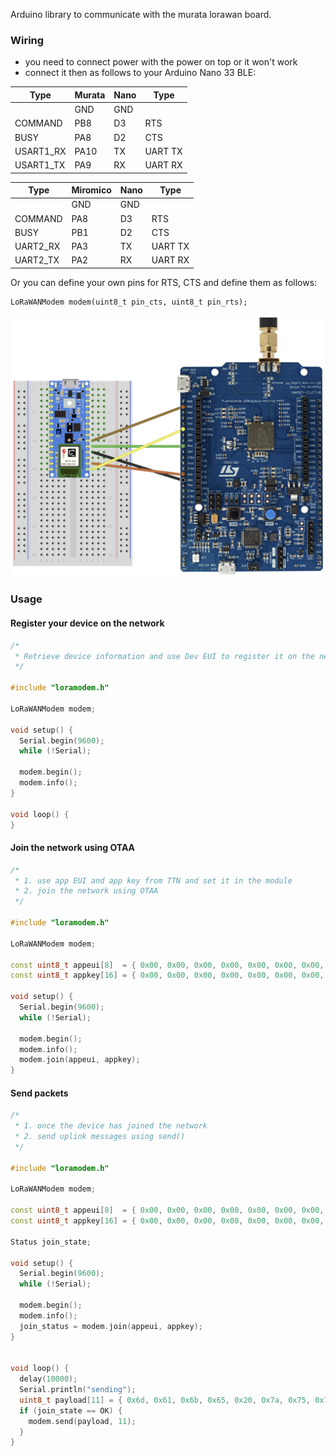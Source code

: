 Arduino library to communicate with the murata lorawan board.

### Wiring

- you need to connect power with the power on top or it won't work
- connect it then as follows to your Arduino Nano 33 BLE:

| Type      | Murata | Nano     | Type      |
| --------- | ------ | -------- | --------- |
|           | GND    | GND      |           |
| COMMAND   | PB8    | D3       | RTS       |
| BUSY      | PA8    | D2       | CTS       |
| USART1_RX | PA10   | TX       | UART TX   |
| USART1_TX | PA9    | RX       | UART RX   |


| Type      | Miromico | Nano     | Type      |
| --------- | ------   | -------- | --------- |
|           | GND      | GND      |           |
| COMMAND   | PA8      | D3       | RTS       |
| BUSY      | PB1      | D2       | CTS       |
| UART2_RX  | PA3      | TX       | UART TX   |
| UART2_TX  | PA2      | RX       | UART RX   |

Or you can define your own pins for RTS, CTS and define them as follows:

```
LoRaWANModem modem(uint8_t pin_cts, uint8_t pin_rts);
```

![wiring](images/wiring_fritzing.jpg "example of wiring")

### Usage

#### Register your device on the network

```cpp
/*
 * Retrieve device information and use Dev EUI to register it on the network
 */

#include "loramodem.h"

LoRaWANModem modem;

void setup() {
  Serial.begin(9600);
  while (!Serial);

  modem.begin();
  modem.info();
}

void loop() {
}
```

#### Join the network using OTAA

```cpp
/*
 * 1. use app EUI and app key from TTN and set it in the module
 * 2. join the network using OTAA
 */

#include "loramodem.h"

LoRaWANModem modem;

const uint8_t appeui[8]  = { 0x00, 0x00, 0x00, 0x00, 0x00, 0x00, 0x00, 0x00 };
const uint8_t appkey[16] = { 0x00, 0x00, 0x00, 0x00, 0x00, 0x00, 0x00, 0x00, 0x00, 0x00, 0x00, 0x00, 0x00, 0x00, 0x00, 0x00 };

void setup() {
  Serial.begin(9600);
  while (!Serial);

  modem.begin();
  modem.info();
  modem.join(appeui, appkey);
}
```

#### Send packets

```cpp
/*
 * 1. once the device has joined the network
 * 2. send uplink messages using send()
 */

#include "loramodem.h"

LoRaWANModem modem;

const uint8_t appeui[8]  = { 0x00, 0x00, 0x00, 0x00, 0x00, 0x00, 0x00, 0x00 };
const uint8_t appkey[16] = { 0x00, 0x00, 0x00, 0x00, 0x00, 0x00, 0x00, 0x00, 0x00, 0x00, 0x00, 0x00, 0x00, 0x00, 0x00, 0x00 };

Status join_state;

void setup() {
  Serial.begin(9600);
  while (!Serial);

  modem.begin();
  modem.info();
  join_status = modem.join(appeui, appkey);
}


void loop() {
  delay(10000);
  Serial.println("sending");
  uint8_t payload[11] = { 0x6d, 0x61, 0x6b, 0x65, 0x20, 0x7a, 0x75, 0x72, 0x69, 0x63, 0x68 };
  if (join_state == OK) {
    modem.send(payload, 11);
  }
}
```
